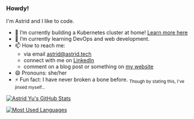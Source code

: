 ### Howdy!

I'm Astrid and I like to code.

- 🔭 I’m currently building a Kubernetes cluster at home! [Learn more here](https://astrid.tech/projects/plebscale/)
- 🌱 I’m currently learning DevOps and web development.
- 📫 How to reach me:
  - via email [astrid@astrid.tech](mailto:astrid@astrid.tech)
  - connect with me on [LinkedIn](https://linkedin.com/in/astrid-a-yu)
  - comment on a blog post or something on [my website](https://astrid.tech)
- 😄 Pronouns: she/her
- ⚡ Fun fact: I have never broken a bone before. <sub>Though by stating this, I've jinxed myself...</sub>

[![Astrid Yu's GitHub Stats](https://github-readme-stats.vercel.app/api?username=plenglin)](https://github.com/anuraghazra/github-readme-stats) 

[![Most Used Languages](https://github-readme-stats.vercel.app/api/top-langs/?username=plenglin&layout=compact&hide=html&langs_count=10)](https://github.com/anuraghazra/github-readme-stats)
